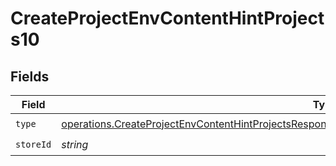 # CreateProjectEnvContentHintProjects10


## Fields

| Field                                                                                                                                                                                                                    | Type                                                                                                                                                                                                                     | Required                                                                                                                                                                                                                 | Description                                                                                                                                                                                                              |
| ------------------------------------------------------------------------------------------------------------------------------------------------------------------------------------------------------------------------ | ------------------------------------------------------------------------------------------------------------------------------------------------------------------------------------------------------------------------ | ------------------------------------------------------------------------------------------------------------------------------------------------------------------------------------------------------------------------ | ------------------------------------------------------------------------------------------------------------------------------------------------------------------------------------------------------------------------ |
| `type`                                                                                                                                                                                                                   | [operations.CreateProjectEnvContentHintProjectsResponse201ApplicationJSONResponseBodyCreated210Type](../../models/operations/createprojectenvcontenthintprojectsresponse201applicationjsonresponsebodycreated210type.md) | :heavy_check_mark:                                                                                                                                                                                                       | N/A                                                                                                                                                                                                                      |
| `storeId`                                                                                                                                                                                                                | *string*                                                                                                                                                                                                                 | :heavy_check_mark:                                                                                                                                                                                                       | N/A                                                                                                                                                                                                                      |